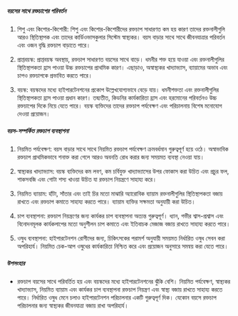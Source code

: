 ##### বয়সের সাথে রক্তচাপের পরিবর্তন

1. শিশু এবং কিশোর-কিশোরী: শিশু এবং কিশোর-কিশোরীদের রক্তচাপ সাধারণত কম হয় কারণ তাদের রক্তনালীগুলি আরও স্থিতিস্থাপক এবং তাদের কার্ডিওভাসকুলার সিস্টেম স্বাস্থ্যকর। বয়স বাড়ার সাথে সাথে জীবনযাত্রার পরিবর্তন এবং ওজন বৃদ্ধি রক্তচাপ বাড়াতে পারে।

2. প্রাপ্তবয়স্ক: প্রাপ্তবয়স্ক অবস্থায়, রক্তচাপ সাধারণত বয়সের সাথে বাড়ে। ধমনীর শক্ত হয়ে যাওয়া এবং রক্তনালীগুলির স্থিতিস্থাপকতা হ্রাস পাওয়া উচ্চ রক্তচাপের প্রাথমিক কারণ। এছাড়াও, অস্বাস্থ্যকর খাদ্যাভ্যাস, ব্যায়ামের অভাব এবং চাপও রক্তচাপকে প্রভাবিত করতে পারে।

3. বয়স্ক: বয়স্কদের মধ্যে হাইপারটেনশনের প্রকোপ উল্লেখযোগ্যভাবে বেড়ে যায়। ধমনীশক্ততা এবং রক্তনালীগুলির স্থিতিস্থাপকতা হ্রাস পাওয়া প্রধান কারণ। তদ্ব্যতীত, কিডনির কার্যকারিতা হ্রাস এবং হরমোনের পরিবর্তনও উচ্চ রক্তচাপের দিকে নিয়ে যেতে পারে। বয়স্ক ব্যক্তিদের তাদের রক্তচাপ পর্যবেক্ষণ এবং পরিচালনায় বিশেষ মনোযোগ দেওয়া প্রয়োজন।

##### বয়স-সম্পর্কিত রক্তচাপ ব্যবস্থাপনা

1. নিয়মিত পর্যবেক্ষণ: বয়স বাড়ার সাথে সাথে নিয়মিত রক্তচাপ পর্যবেক্ষণ ক্রমবর্ধমান গুরুত্বপূর্ণ হয়ে ওঠে। অস্বাভাবিক রক্তচাপ প্রাথমিকভাবে শনাক্ত করা গেলে আরও অবনতি রোধ করার জন্য সময়মত ব্যবস্থা নেওয়া যায়।

2. স্বাস্থ্যকর খাদ্যাভ্যাস: বয়স্ক ব্যক্তিদের কম লবণ, কম চর্বিযুক্ত খাদ্যাভ্যাসের উপর ফোকাস করা উচিত এবং প্রচুর ফল, শাকসবজি এবং গোটা শস্য খাওয়া উচিত যা রক্তচাপ নিয়ন্ত্রণে সাহায্য করে।

3. নিয়মিত ব্যায়াম: হাঁটা, সাঁতার এবং তাই চির মতো মাঝারি অ্যারোবিক ব্যায়াম রক্তনালীগুলির স্থিতিস্থাপকতা বজায় রাখতে এবং রক্তচাপ কমাতে সাহায্য করতে পারে। ব্যায়াম ব্যক্তির সক্ষমতা অনুযায়ী করা উচিত।

4. চাপ ব্যবস্থাপনা: রক্তচাপ নিয়ন্ত্রণের জন্য কার্যকর চাপ ব্যবস্থাপনা অত্যন্ত গুরুত্বপূর্ণ। ধ্যান, গভীর শ্বাস-প্রশ্বাস এবং বিনোদনমূলক কার্যকলাপের মতো অনুশীলন চাপ কমাতে এবং ইতিবাচক মেজাজ বজায় রাখতে সাহায্য করতে পারে।

5. ওষুধ ব্যবস্থাপনা: হাইপারটেনশন রোগীদের জন্য, চিকিৎসকের পরামর্শ অনুযায়ী সময়মত নির্ধারিত ওষুধ সেবন করা অপরিহার্য। নিয়মিত চেক-আপ ওষুধের কার্যকারিতা নিশ্চিত করে এবং প্রয়োজন অনুসারে সমন্বয় করা যেতে পারে।

##### উপসংহার
* রক্তচাপ বয়সের সাথে পরিবর্তিত হয় এবং বয়স্কদের মধ্যে হাইপারটেনশনের ঝুঁকি বেশি। নিয়মিত পর্যবেক্ষণ, স্বাস্থ্যকর খাদ্যাভ্যাস, নিয়মিত ব্যায়াম এবং কার্যকর চাপ ব্যবস্থাপনা রক্তচাপ নিয়ন্ত্রণ এবং স্বাস্থ্য বজায় রাখতে সাহায্য করতে পারে। নির্ধারিত ওষুধ মেনে চলাও হাইপারটেনশন পরিচালনার একটি গুরুত্বপূর্ণ দিক। যেকোন বয়সে রক্তচাপ পরিচালনার জন্য স্বাস্থ্যকর জীবনযাত্রা বজায় রাখা অপরিহার্য।